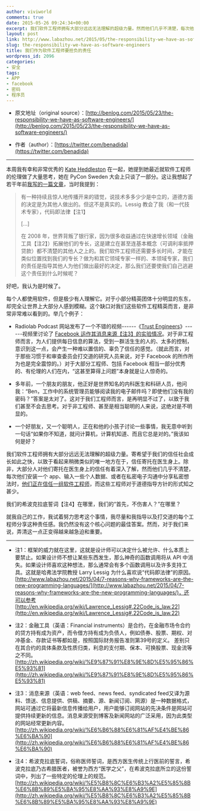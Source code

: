 ```yaml
---
author: viviworld
comments: true
date: 2015-05-26 09:24:34+00:00
excerpt: 我们软件工程师拥有大部分远远无法理解的超级力量。然而他们几乎不清楚，每次他们安装一个 app、输入一些个人数据、或者在私密电子沟通中分享私密想法时，他们正在信任一组软件工程师，而这些工程师对于道德指导方针的形式知之甚少。
layout: post
link: http://www.labazhou.net/2015/05/the-responsibility-we-have-as-software-engineers/
slug: the-responsibility-we-have-as-software-engineers
title: 我们作为软件工程师要担负的责任
wordpress_id: 2096
categories:
- 安全
tags:
- APP
- facebook
- 密码
- 程序员
---
```



	
  * 原文地址（original source）：[http://benlog.com/2015/05/23/the-responsibility-we-have-as-software-engineers/](http://benlog.com/2015/05/23/the-responsibility-we-have-as-software-engineers/)

	
  * 作者（author）：[https://twitter.com/benadida](https://twitter.com/benadida)





* * *



本周我有幸和非常优秀的 [Kate Heddleston](https://kateheddleston.com/) 在一起，她提到她最近就软件工程师的伦理做了大量思考，她在 PyCon Sweden 大会上只谈了一部分。这让我想起了若干年前[我写的一篇文章](http://benlog.com/2011/06/12/with-great-power/)，当时我提到：


<blockquote>有一种持续且惊人地传播开来的错觉，说技术多多少少是中立的，道德方面的决定是为其他人做出的。但这不是真实的。Lessig 教会了我（和一代技术专家），代码即法律【注1】

[…]

在 2008 年，世界背叛了银行家，因为很多收益通过在快速增长领域（金融工具【注2】）拓展他们的专长，这是建立在甚至连基本概念（可调利率抵押贷款）都不清楚的其他人之上的。我们软件工程师还需要多长时间，才能在类似位置找到我们的专长？做为和其它领域专家一样的、本领域专家，我们的责任是指导其他人为他们做出最好的决定，那么我们还要使我们自己逃避这个责任到什么时候呢？</blockquote>


好吧，我认为是时候了。

每个人都使用软件，但是极少有人理解它。对于小部分精英团体十分明显的东东，却完全让世界上大部分人感到模糊。这个缺口对我们这些软件工程精英而言，是非常非常难以看到的。举几个例子：



	
  * Radiolab Podcast 网站发布了一个不错的视频------《[Trust Engineers](http://www.radiolab.org/story/trust-engineers/)》------视频里讨论了 [Facebook 运作其消息来源【注3】的实验情况](http://www.nytimes.com/2014/06/30/technology/facebook-tinkers-with-users-emotions-in-news-feed-experiment-stirring-outcry.html?_r=0)。对于非工程师而言，为人们提供每日信息的算法，受到一群活生生的人的、太多的控制，意识到这一点，会产生一种难以置信的、辜负了信任的感觉。（就此而言，对于那些习惯于和审查委员会打交道的研究人员来说，对于 Facebook 的所作所为也是完全震惊的。）对于大部分工程师、包括 Facebook 相当一部分优秀的、有伦理的人们在内，“这甚至算得上问题”本身就是让人惊奇的。

	
  * 多年前，一个朋友的朋友，他正好是世界知名的内科医生和科研人员，他问我：“Ben，工作中的系统管理员能够阅读我的电子邮件吗？即使他们没有我的密码？”答案是太对了。这对于我们工程师而言，是再明显不过了，以致于我们甚至不会去思考。对于非工程师、甚至是相当聪明的人来说，这绝对是不明显的。

	
  * 一个好朋友，又一个聪明人，正在和他的小孩子讨论一些事情，我无意中听到一句话“如果你不知道，就问计算机，计算机知道、而且它总是对的。”我该如何是好？


我们软件工程师拥有大部分远远无法理解的超级力量。寄希望于我们的信任社会成长如此之快，以致于看起来稍微类似的唯一地方在于，信任寄托在医生身上。除非，大部分人对他们寄托在医生身上的信任有着深入了解，然而他们几乎不清楚，每次他们安装一个 app、输入一些个人数据、或者在私密电子沟通中分享私密想法时，[他们正在信任一组软件工程师](http://www.labazhou.net/2015/04/o-data-where-art-thou/)，而这些工程师对于道德指导方针的形式知之甚少。

我们的希波克拉底誓词【注4】在哪里，我们的“首先，不伤害人？”在哪里？

就我自己的工作，我试着努力思考这个事情，我尽量和我指导以及打交道的每个工程师分享这种责任感。我仍然没有这个核心问题的最佳答案。然而，对于我们来说，弄清这一点正变得越来越急迫和重要。



* * *






	
  * 注1：框架的威力就在这里，这就是设计师可以决定什么被允许、什么本质上要禁止。如果设计师不想让某些东西发生，那么神奇的函数调用将从 API 中消失。如果设计师喜欢这种想法，那么通常会有多个函数调用以及许多支持工具。这就是哈弗法学院教授 Larry Lessig 为什么喜欢说“代码即法律”的原因。[http://www.labazhou.net/2015/04/7-reasons-why-frameworks-are-the-new-programming-languages/](http://www.labazhou.net/2015/04/7-reasons-why-frameworks-are-the-new-programming-languages/)，还可以参考 [http://en.wikipedia.org/wiki/Lawrence_Lessig#.22Code_is_law.22](http://en.wikipedia.org/wiki/Lawrence_Lessig#.22Code_is_law.22)

	
  * 注2：金融工具（英语：Financial instruments）是合约，在金融市场令合约的贷方持有成为资产，而令借方持有成为负债人，例如债券、股票、期权、对冲基金、存款证书等都如是，按照国际财务报告准则第39号的定义。 差别只在其合约的具体条款及性质归类，利息的支付期、保本、可换股票、现金流等之不同。[http://zh.wikipedia.org/wiki/%E9%87%91%E8%9E%8D%E5%95%86%E5%93%81](http://zh.wikipedia.org/wiki/%E9%87%91%E8%9E%8D%E5%95%86%E5%93%81)

	
  * 注3：消息来源（英语：web feed、news feed、syndicated feed又译为源料、馈送、信息提供、供稿、摘要、源、新闻订阅、网源）是一种数据格式，网站可通过它将最新信息传播给用户，用户能够订阅网站的先决条件是网站可提供持续更新的信息。消息来源受到博客及新闻网站的广泛采用，因为此类型的网站经常更新内容。[http://zh.wikipedia.org/wiki/%E6%B6%88%E6%81%AF%E4%BE%86%E6%BA%90](http://zh.wikipedia.org/wiki/%E6%B6%88%E6%81%AF%E4%BE%86%E6%BA%90)

	
  * 注4：希波克拉底誓词，俗称医师誓词，是西方医生传统上行医前的誓言，希波克拉底乃古希腊医者，被誉为西方“医学之父”，在希波克拉底所立的这份誓词中，列出了一些特定的伦理上的规范。[http://zh.wikipedia.org/wiki/%E5%B8%8C%E6%B3%A2%E5%85%8B%E6%8B%89%E5%BA%95%E8%AA%93%E8%A9%9E](http://zh.wikipedia.org/wiki/%E5%B8%8C%E6%B3%A2%E5%85%8B%E6%8B%89%E5%BA%95%E8%AA%93%E8%A9%9E)


